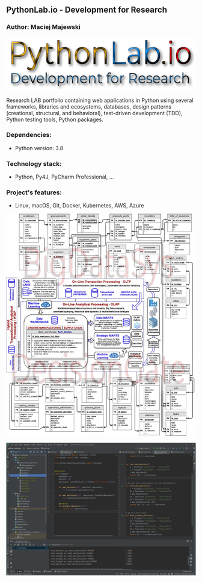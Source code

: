 ## PythonLab.io - Development for Research

### Author: Maciej Majewski


![PythonLab.io](/images/pythonlab.io.jpg)


Research LAB portfolio containing web applications in Python using several frameworks, libraries and ecosystems, databases, design patterns (creational, structural, and behavioral), test-driven development (TDD), Python testing tools, Python packages.


### Dependencies:
* Python version: 3.8 <br />

### Technology stack:
* Python, Py4J, PyCharm Professional, ...

### Project's features: 
* Linux, macOS, Git, Docker, Kubernetes, AWS, Azure

![Smart Data Integration Analysis Systems using Machine Learning.jpg](/images/smart-data-integration-analysis-systems.jpg)

![Test-driven development (TDD)](/images/tdd.jpg)

